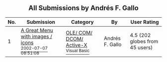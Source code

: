 ﻿<div align="center">

## All Submissions by Andrés F\. Gallo

</div>

No.  | Submission | Category | By   | User Rating
---- | ---------- | -------- | ---- | -----------
1 | [A Great Menu with images / icons<br /><sup>2002-07-07 08:51:08</sup>](https://github.com/Planet-Source-Code/andr-s-f-gallo-a-great-menu-with-images-icons__1-36681) | [OLE/ COM/ DCOM/ Active\-X<br /><sup>Visual Basic</sup>](../ByCategory/ole-com-dcom-active-x__1-29.md) | Andrés F\. Gallo | 4.5 (202 globes from 45 users)
